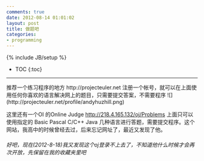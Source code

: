 ```yaml
---
comments: true
date: 2012-08-14 01:01:02
layout: post
title: 做题吧
categories:
- programming
---
```


{% include JB/setup %}
* TOC
{:toc}
<hr/>
推荐一个练习程序的地方
http://projecteuler.net
注册一个帐号，就可以在上面使用任何你喜欢的语言解决网上的题目，只需要提交答案，不需要程序
![](http://projecteuler.net/profile/andyhuzhill.png)

这里还有一个OI 的Online Judge
http://218.4.165.132/oj/Problems
上面只可以使用指定的 Basic Pascal C/C++ Java 几种语言进行答题，需要提交程序。这个网站，我高中的时候曾经去过，后来忘记网址了，最近又发现了他。


###### 好吧，现在(2012-8-18)我又发现这个oj登录不上去了，不知道他什么时候才会再次开放，先保留在我的收藏夹里吧

